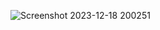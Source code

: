 ![Screenshot 2023-12-18 200251](https://github.com/AyushMaharwade/FAQ-card-/assets/151525499/c177c78b-d32f-482b-b95c-2bd29d815acc)
